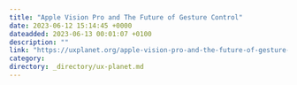 ```yaml
---
title: "Apple Vision Pro and The Future of Gesture Control"
date: 2023-06-12 15:14:45 +0000
dateadded: 2023-06-13 00:01:07 +0100
description: ""
link: "https://uxplanet.org/apple-vision-pro-and-the-future-of-gesture-control-814262e71262?source=rss----819cc2aaeee0---4"
category:
directory: _directory/ux-planet.md
---
```

